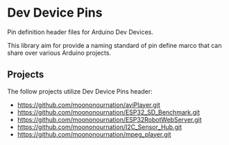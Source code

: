 # Dev Device Pins

Pin definition header files for Arduino Dev Devices.

This library aim for provide a naming standard of pin define marco that can share over various Arduino projects.

## Projects

The follow projects utilize Dev Device Pins header:

- <https://github.com/moononournation/aviPlayer.git>
- <https://github.com/moononournation/ESP32_SD_Benchmark.git>
- <https://github.com/moononournation/ESP32RobotWebServer.git>
- <https://github.com/moononournation/I2C_Sensor_Hub.git>
- <https://github.com/moononournation/mpeg_player.git>
